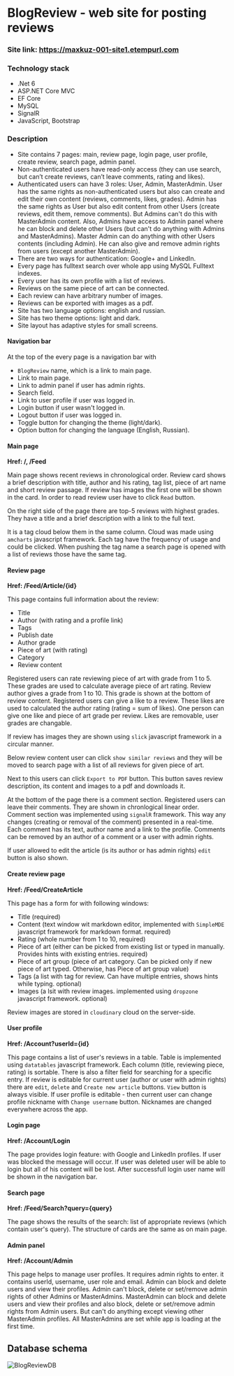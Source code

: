 # BlogReview - web site for posting reviews
### Site link: https://maxkuz-001-site1.etempurl.com

### Technology stack
- .Net 6 
- ASP.NET Core MVC
- EF Core
- MySQL
- SignalR
- JavaScript, Bootstrap

### Description
- Site contains 7 pages: main, review page, login page, user profile, create review, search page, admin panel.
- Non-authenticated users have read-only access (they can use search, but can’t create reviews, can’t leave comments, rating and likes).
- Authenticated users can have 3 roles: User, Admin, MasterAdmin. User has the same rights as non-authenticated users but also can create and edit their own content (reviews, comments, likes, grades). Admin has the same rights as User but also edit content from other Users (create reviews, edit them, remove comments). But Admins can't do this with MasterAdmin content. Also, Admins have access to Admin panel where he can block and delete other Users (but can't do anything with Admins and MasterAdmins). Master Admin can do anything with other Users contents (including Admin). He can also give and remove admin rights from users (except another MasterAdmin).
- There are two ways for authentication: Google+ and LinkedIn. 
- Every page has fulltext search over whole app using MySQL Fulltext indexes.
- Every user has its own profile with a list of reviews.
- Reviews on the same piece of art can be connected. 
- Each review can have arbitrary number of images.
- Reviews can be exported with images as a pdf.
- Site has two language options: english and russian.
- Site has two theme options: light and dark.
- Site layout has adaptive styles for small screens.

#### Navigation bar
At the top of the every page is a navigation bar with 
- `BlogReview` name, which is a link to main page.
-  Link to main page.
-  Link to admin panel if user has admin rights.
-  Search field.
-  Link to user profile if user was logged in.
-  Login button if user wasn't logged in.
-  Logout button if user was logged in. 
-  Toggle button for changing the theme (light/dark).
-  Option button for changing the language (English, Russian).

#### Main page
**Href: /, /Feed**

Main page shows recent reviews in chronological order. Review card shows a brief description with title, author and his rating, tag list, piece of art name 
and short review passage. If review has images the first one will be shown in the card. In order to read review user have to click `Read` button.

On the right side of the page there are top-5 reviews with highest grades. They have a title and a brief description with a link to the full text. 

It is a tag cloud below them in the same column. Cloud was made using `amcharts` javascript framework. Each tag have the frequency of usage and could be clicked.
When pushing the tag name a search page is opened with a list of reviews those have the same tag.

#### Review page
**Href: /Feed/Article/{id}**

This page contains full information about the review: 
- Title 
- Author (with rating and a profile link)
- Tags
- Publish date
- Author grade
- Piece of art (with rating)
- Category 
- Review content

Registered users can rate reviewing piece of art with grade from 1 to 5. These grades are used to calculate average piece of art rating.
Review author gives a grade from 1 to 10. This grade is shown at the bottom of review content. Registered users can give a like to a review. These likes
are used to calculated the author rating (rating = sum of likes). One person can give one like and piece of art grade per review. Likes are removable,
user grades are changable. 

If review has images they are shown using `slick` javascript framework in a circular manner. 

Below review content user can click `show similar reviews` and they will be moved to search page with a list of all reviews for given piece of art. 

Next to this users can click `Export to PDF` button. This button saves review description, its content and images to a pdf and downloads it.

At the bottom of the page there is a comment section. Registered users can leave their comments. They are shown in chronlogical linear order. Comment section was implemented using `signalR` framework. This way any changes (creating or removal of the comment) presented in a real-time. Each comment has its text, author name and a link to the profile. Comments can be removed by an author of a comment or a user with admin rights.

If user allowed to edit the article (is its author or has admin rights) `edit` button is also shown.

#### Create review page
**Href: /Feed/CreateArticle**

This page has a form for with following windows:
- Title (required)
- Content (text window wit markdown editor, implemented with `SimpleMDE` javascript framework for markdown format. required)
- Rating (whole number from 1 to 10, required)
- Piece of art (either can be picked from existing list or typed in manually. Provides hints with existing entries. required)
- Piece of art group (piece of art category. Can be picked only if new piece of art typed. Otherwise, has Piece of art group value)
- Tags (a list with tag for review. Can have multiple entries, shows hints while typing. optional)
- Images (a lsit with review images. implemented using `dropzone` javascript framework. optional)

Review images are stored in `cloudinary` cloud on the server-side.

#### User profile
**Href: /Account?userId={id}**

This page contains a list of user's reviews in a table. Table is implemented using `datatables` javascript framework. Each column (title, reviewing piece, rating) is sortable. There is also a filter field for searching for a specific entry. If review is editable for current user (author or user with admin rights) there are `edit`, `delete` and `Create new article` buttons. `View` button is always visible. If user profile is editable - then current user can change profile nickname with `Change username` button. Nicknames are changed everywhere across the app. 

#### Login page
**Href: /Account/Login**

The page provides login feature: with Google and LinkedIn profiles. If user was blocked the message will occur. If user was deleted user will be able to login but all of his content will be lost. After successfull login user name will be shown in the navigation bar.

#### Search page
**Href: /Feed/Search?query={query}**

The page shows the results of the search: list of appropriate reviews (which contain user's query). The structure of cards are the same as on main page.

#### Admin panel
**Href: /Account/Admin**

This page helps to manage user profiles. It requires admin rights to enter. it contains userId, username, user role and email. Admin can block and delete users and view their profiles. Admin can't block, delete or set/remove admin rights of other Admins or MasterAdmins. MasterAdmin can block and delete users and view their profiles and also block, delete or set/remove admin rights from Admin users. But can't do anything except viewing other MasterAdmin profiles. All MasterAdmins are set while app is loading at the first time.

## Database schema
![BlogReviewDB](https://github.com/MaxKuznets0v/BlogReview/assets/44207354/8e021c38-a07f-49ef-a58e-c7f536df571e)

